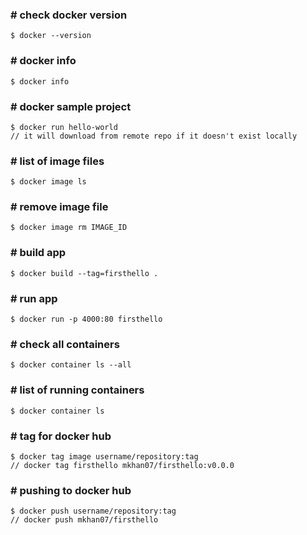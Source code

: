 
### # check docker version
```
$ docker --version
```

### # docker info
```
$ docker info
```

### # docker sample project
```
$ docker run hello-world
// it will download from remote repo if it doesn't exist locally
```

### # list of image files
```
$ docker image ls
```

### # remove image file
```
$ docker image rm IMAGE_ID
```

### # build app
```
$ docker build --tag=firsthello .
```

### # run app
```
$ docker run -p 4000:80 firsthello
```

### # check all containers
```
$ docker container ls --all
```

### # list of running containers
```
$ docker container ls
```

### # tag for docker hub
```
$ docker tag image username/repository:tag
// docker tag firsthello mkhan07/firsthello:v0.0.0
```

### # pushing to docker hub
```
$ docker push username/repository:tag
// docker push mkhan07/firsthello
```
